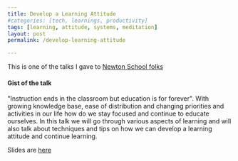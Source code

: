 ```yaml
---
title: Develop a Learning Attitude
#categories: [tech, learnings, productivity]
tags: [learning, attitude, systems, meditation]
layout: post
permalink: /develop-learning-attitude

---
```


This is one of the talks I gave to [Newton School folks](https://www.linkedin.com/posts/newtonschool_learner-webinar-livewebinar-activity-6674543368774782976-hT9U)

#### Gist of the talk

"Instruction ends in the classroom but education is for forever". With growing knowledge base, ease of distribution and changing priorities and activities in our life how do we stay focused and continue to educate ourselves. In this talk we will go through various aspects of learning and will also talk about techniques and tips on how we can develop a learning attitude and continue learning.

Slides are [here](assets/VG-Learning-062020)

